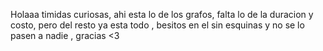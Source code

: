 Holaaa timidas curiosas, ahi esta lo de los grafos, falta lo de la duracion y costo, pero del resto ya esta todo , besitos en el sin esquinas y no se lo pasen a nadie , gracias <3
